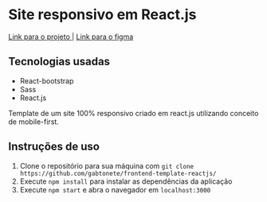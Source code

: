 # Site responsivo em React.js
<a href="https://frontend-template-reactjs.herokuapp.com">Link para o projeto </a> | 
<a href="https://www.figma.com/file/sh3HR7Yp7gYLl3pfogDI0H/templatelanding?node-id=0%3A1">Link para o figma</a>

## Tecnologias usadas

- React-bootstrap
- Sass
- React.js

Template de um site 100% responsivo criado em react.js utilizando conceito de mobile-first.

## Instruções de uso
1. Clone o repositório para sua máquina com `git clone https://github.com/gabtonete/frontend-template-reactjs/`
2. Execute `npm install` para instalar as dependências da aplicação
3. Execute `npm start` e abra o navegador em `localhost:3000`

